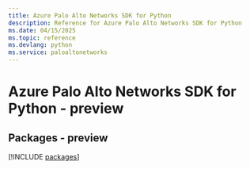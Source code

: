 ```yaml
---
title: Azure Palo Alto Networks SDK for Python
description: Reference for Azure Palo Alto Networks SDK for Python
ms.date: 04/15/2025
ms.topic: reference
ms.devlang: python
ms.service: paloaltonetworks
---
```

# Azure Palo Alto Networks SDK for Python - preview
## Packages - preview
[!INCLUDE [packages](palo-alto-networks-index.md)]